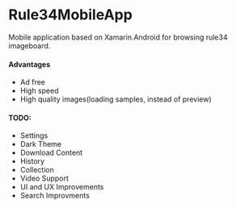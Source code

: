# Rule34MobileApp
Mobile application based on Xamarin.Android for browsing rule34 imageboard.

#### Advantages
- Ad free
- High speed
- High quality images(loading samples, instead of preview)

#### TODO:
- Settings
- Dark Theme
- Download Content
- History
- Collection
- Video Support
- UI and UX Improvements
- Search Improvments
